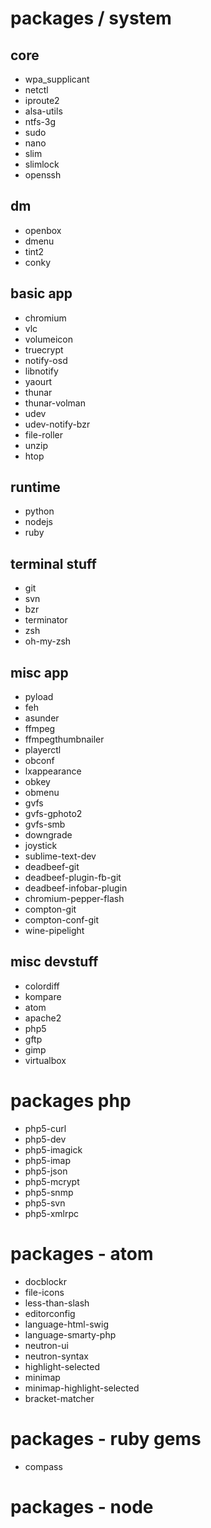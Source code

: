 # packages / system

## core
* wpa_supplicant
* netctl
* iproute2
* alsa-utils
* ntfs-3g
* sudo
* nano
* slim
* slimlock
* openssh

## dm
* openbox
* dmenu
* tint2
* conky

## basic app
* chromium
* vlc
* volumeicon
* truecrypt
* notify-osd
* libnotify
* yaourt
* thunar
* thunar-volman
* udev
* udev-notify-bzr
* file-roller
* unzip
* htop

## runtime
* python
* nodejs
* ruby

## terminal stuff
* git
* svn
* bzr
* terminator
* zsh
* oh-my-zsh

## misc app
* pyload
* feh
* asunder
* ffmpeg
* ffmpegthumbnailer
* playerctl
* obconf
* lxappearance
* obkey
* obmenu
* gvfs
* gvfs-gphoto2
* gvfs-smb
* downgrade
* joystick
* sublime-text-dev
* deadbeef-git
* deadbeef-plugin-fb-git
* deadbeef-infobar-plugin
* chromium-pepper-flash
* compton-git
* compton-conf-git
* wine-pipelight

## misc devstuff
* colordiff
* kompare
* atom
* apache2
* php5
* gftp
* gimp
* virtualbox

# packages php
* php5-curl
* php5-dev
* php5-imagick
* php5-imap
* php5-json
* php5-mcrypt
* php5-snmp
* php5-svn
* php5-xmlrpc

# packages - atom
* docblockr
* file-icons
* less-than-slash
* editorconfig
* language-html-swig
* language-smarty-php
* neutron-ui
* neutron-syntax
* highlight-selected
* minimap
* minimap-highlight-selected
* bracket-matcher

# packages - ruby gems
* compass

# packages - node

